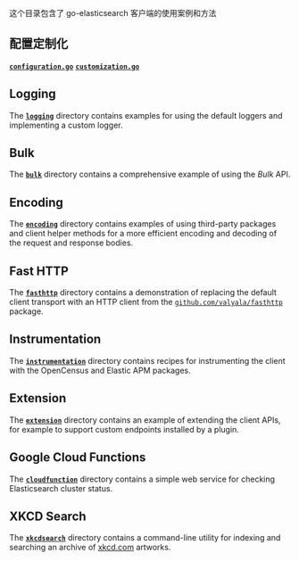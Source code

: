 这个目录包含了 go-elasticsearch 客户端的使用案例和方法

## 配置定制化
[**`configuration.go`**](./configuration.go) 
[**`customization.go`**](./customization.go) 

## Logging

The [**`logging`**](./logging) directory contains examples for using the default loggers and implementing a custom logger.

## Bulk

The [**`bulk`**](./bulk) directory contains a comprehensive example of using the _Bulk_ API.

## Encoding

The [**`encoding`**](./encoding) directory contains examples of using third-party packages
and client helper methods for a more efficient encoding and decoding of the request and response bodies.

## Fast HTTP

The [**`fasthttp`**](./fasthttp) directory contains a demonstration of replacing the default client transport with an HTTP client from the [`github.com/valyala/fasthttp`](https://godoc.org/github.com/valyala/fasthttp) package.

## Instrumentation

The [**`instrumentation`**](./instrumentation) directory contains recipes for instrumenting the client with the OpenCensus and Elastic APM packages.

## Extension

The [**`extension`**](./extension) directory contains an example of extending the client APIs, for example
to support custom endpoints installed by a plugin.

## Google Cloud Functions

The [**`cloudfunction`**](./cloudfunction) directory contains a simple web service for checking Elasticsearch cluster status.

## XKCD Search

The [**`xkcdsearch`**](./xkcdsearch) directory contains a command-line utility for indexing and searching an archive of [xkcd.com](https://xkcd.com) artworks.
